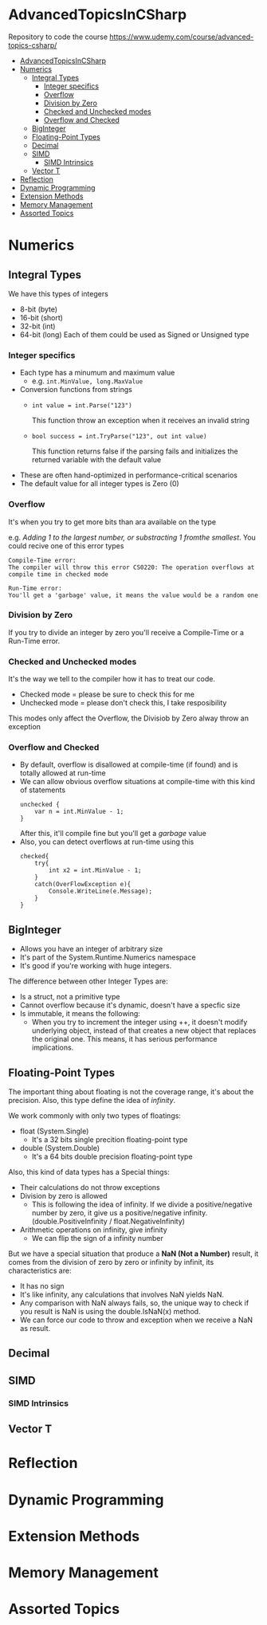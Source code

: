 # AdvancedTopicsInCSharp
Repository to code the course https://www.udemy.com/course/advanced-topics-csharp/

<!-- TOC -->

- [AdvancedTopicsInCSharp](#advancedtopicsincsharp)
- [Numerics](#numerics)
    - [Integral Types](#integral-types)
        - [Integer specifics](#integer-specifics)
        - [Overflow](#overflow)
        - [Division by Zero](#division-by-zero)
        - [Checked and Unchecked modes](#checked-and-unchecked-modes)
        - [Overflow and Checked](#overflow-and-checked)
    - [BigInteger](#biginteger)
    - [Floating-Point Types](#floating-point-types)
    - [Decimal](#decimal)
    - [SIMD](#simd)
        - [SIMD Intrinsics](#simd-intrinsics)
    - [Vector T](#vector-t)
- [Reflection](#reflection)
- [Dynamic Programming](#dynamic-programming)
- [Extension Methods](#extension-methods)
- [Memory Management](#memory-management)
- [Assorted Topics](#assorted-topics)

<!-- /TOC -->
# Numerics
## Integral Types
We have this types of integers
* 8-bit (byte)
* 16-bit (short)
* 32-bit (int)
* 64-bit (long)
Each of them could be used as Signed or Unsigned type

### Integer specifics
* Each type has a minumum and maximum value
    - e.g. ```int.MinValue, long.MaxValue ```
* Conversion functions from strings
    - ```int value = int.Parse("123")```
    
        This function throw an exception when it receives an invalid string

    - ```bool success = int.TryParse("123", out int value)```
    
        This function returns false if the parsing fails and initializes  the returned variable with the default value
* These are often hand-optimized in performance-critical scenarios
* The default value for all integer types is Zero (0)

### Overflow
It's when you try to get more bits than ara available on the type

e.g. *Adding 1 to the largest number, or substracting 1 fromthe smallest*. You could recive one of this error types

    Compile-Time error:
    The compiler will throw this error CS0220: The operation overflows at compile time in checked mode

    Run-Time error:
    You'll get a 'garbage' value, it means the value would be a random one

### Division by Zero
If you try to divide an integer by zero you'll receive a Compile-Time or a Run-Time error.

### Checked and Unchecked modes
It's the way we tell to the compiler how it has to treat our code.
* Checked mode = please be sure to check this for me
* Unchecked mode = please don't check this, I take resposibility

This modes only affect the Overflow, the Divisiob by Zero alway throw an exception

### Overflow and Checked
* By default, overflow is disallowed at compile-time (if found) and is totally allowed at run-time
* We can allow obvious overflow situations at compile-time with this kind of statements 
    ```
    unchecked {
        var n = int.MinValue - 1;
    }
    ```
    After this, it'll compile fine but you'll get a *garbage* value
* Also, you can detect overflows at run-time using this
    ```
    checked{
        try{
            int x2 = int.MinValue - 1;
        }
        catch(OverFlowException e){
            Console.WriteLine(e.Message);
        }
    }
    ``` 

## BigInteger
* Allows you have an integer of arbitrary size
* It's part of the System.Runtime.Numerics namespace
* It's good if you're working with huge integers.

The difference between other Integer Types are:
* Is a struct, not a primitive type
* Cannot overflow because it's dynamic, doesn't have a specfic size
* Is immutable, it means the following:
    - When you try to increment the integer using ++, it doesn't modify underlying object, instead of that creates a new object that replaces the original one. This means, it has serious performance implications.

## Floating-Point Types
The important thing about floating is not the coverage range, it's about the precision. Also, this type define the idea of *infinity*.

We work commonly with only two types of floatings:
* float (System.Single)
    - It's a 32 bits single precition floating-point type
* double (System.Double)
    - It's a 64 bits double precision floating-point type

Also, this kind of data types has a Special things:
* Their calculations do not throw exceptions
* Division by zero is allowed
    - This is following the idea of infinity. If we divide a positive/negative number by zero, it give us a positive/negative infinity. (double.PositiveInfinity / float.NegativeInfinity)
* Arithmetic operations on infinity, give infinity
    - We can flip the sign of a infinity number

But we have a special situation that produce a **NaN (Not a Number)** result, it comes from the division of zero by zero or infinity by infinit, its characteristics are:
* It has no sign
* It's like infinity, any calculations that involves NaN yields NaN.
* Any comparison with NaN always fails, so, the unique way to check if you result is NaN is using the double.IsNaN(x) method.
* We can force our code to throw and exception when we receive a NaN as result. 
## Decimal

## SIMD

### SIMD Intrinsics

## Vector T

# Reflection

# Dynamic Programming

# Extension Methods

# Memory Management

# Assorted Topics